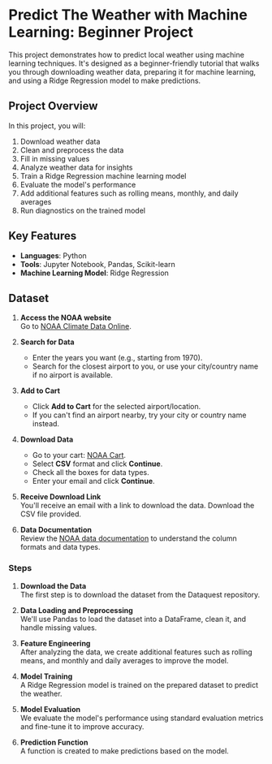 # Predict The Weather with Machine Learning: Beginner Project

This project demonstrates how to predict local weather using machine learning techniques. It's designed as a beginner-friendly tutorial that walks you through downloading weather data, preparing it for machine learning, and using a Ridge Regression model to make predictions.

## Project Overview

In this project, you will:
1. Download weather data
2. Clean and preprocess the data
3. Fill in missing values
4. Analyze weather data for insights
5. Train a Ridge Regression machine learning model
6. Evaluate the model's performance
7. Add additional features such as rolling means, monthly, and daily averages
8. Run diagnostics on the trained model

## Key Features

- **Languages**: Python
- **Tools**: Jupyter Notebook, Pandas, Scikit-learn
- **Machine Learning Model**: Ridge Regression

## Dataset
1. **Access the NOAA website**  
   Go to [NOAA Climate Data Online](https://www.ncdc.noaa.gov/cdo-web/search).

2. **Search for Data**  
   - Enter the years you want (e.g., starting from 1970).
   - Search for the closest airport to you, or use your city/country name if no airport is available.

3. **Add to Cart**  
   - Click **Add to Cart** for the selected airport/location.
   - If you can't find an airport nearby, try your city or country name instead.

4. **Download Data**  
   - Go to your cart: [NOAA Cart](https://www.ncdc.noaa.gov/cdo-web/cart).
   - Select **CSV** format and click **Continue**.
   - Check all the boxes for data types.
   - Enter your email and click **Continue**.

5. **Receive Download Link**  
   You'll receive an email with a link to download the data. Download the CSV file provided.

6. **Data Documentation**  
   Review the [NOAA data documentation](https://www.ncdc.noaa.gov/cdo-web/datatools/documentation) to understand the column formats and data types.

### Steps

1. **Download the Data**  
   The first step is to download the dataset from the Dataquest repository.

2. **Data Loading and Preprocessing**  
   We'll use Pandas to load the dataset into a DataFrame, clean it, and handle missing values.

3. **Feature Engineering**  
   After analyzing the data, we create additional features such as rolling means, and monthly and daily averages to improve the model.

4. **Model Training**  
   A Ridge Regression model is trained on the prepared dataset to predict the weather.

5. **Model Evaluation**  
   We evaluate the model's performance using standard evaluation metrics and fine-tune it to improve accuracy.

6. **Prediction Function**  
   A function is created to make predictions based on the model.
